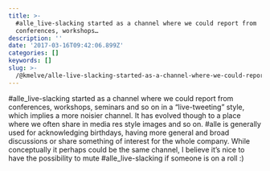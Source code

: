 ```yaml
---
title: >-
  #alle_live-slacking started as a channel where we could report from
  conferences, workshops…
description: ''
date: '2017-03-16T09:42:06.899Z'
categories: []
keywords: []
slug: >-
  /@kmelve/alle-live-slacking-started-as-a-channel-where-we-could-report-from-conferences-workshops-8674bea95ac6
---
```


#alle\_live-slacking started as a channel where we could report from conferences, workshops, seminars and so on in a “live-tweeting” style, which implies a more noisier channel. It has evolved though to a place where we often share in media res style images and so on. #alle is generally used for acknowledging birthdays, having more general and broad discussions or share something of interest for the whole company. While conceptually it perhaps could be the same channel, I believe it’s nice to have the possibility to mute #alle\_live-slacking if someone is on a roll :)
